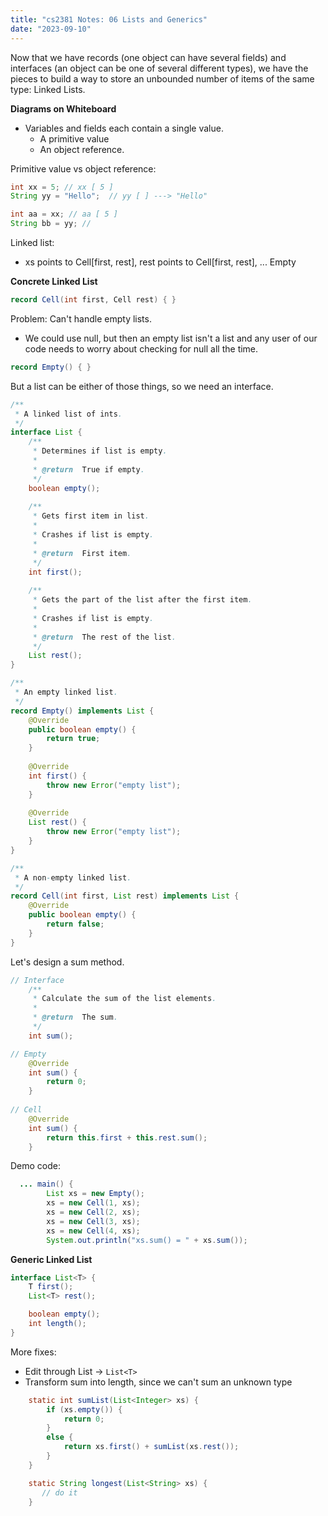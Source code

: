 ```yaml
---
title: "cs2381 Notes: 06 Lists and Generics"
date: "2023-09-10"
---
```


Now that we have records (one object can have several fields) and
interfaces (an object can be one of several different types), we have
the pieces to build a way to store an unbounded number of items of the
same type: Linked Lists.

**Diagrams on Whiteboard**

 - Variables and fields each contain a single value.
   - A primitive value
   - An object reference.

Primitive value vs object reference:

```java
int xx = 5; // xx [ 5 ] 
String yy = "Hello";  // yy [ ] ---> "Hello"

int aa = xx; // aa [ 5 ] 
String bb = yy; // 
```

Linked list:

 - xs points to Cell[first, rest], rest points to Cell[first, rest], ... Empty

**Concrete Linked List**


```java
record Cell(int first, Cell rest) { }
```

Problem: Can't handle empty lists.

 - We could use null, but then an empty list isn't a list and any user of
   our code needs to worry about checking for null all the time.
   
```java
record Empty() { }
```

But a list can be either of those things, so we need an interface.

```java
/**
 * A linked list of ints.
 */
interface List {
    /**
     * Determines if list is empty.
     *
     * @return  True if empty.
     */
    boolean empty();
    
    /**
     * Gets first item in list.
     * 
     * Crashes if list is empty.
     *
     * @return  First item.
     */
    int first();
    
    /**
     * Gets the part of the list after the first item.
     * 
     * Crashes if list is empty.
     *
     * @return  The rest of the list.
     */
    List rest();
}

/**
 * An empty linked list.
 */
record Empty() implements List {
    @Override
    public boolean empty() {
        return true;
    }
    
    @Override
    int first() {
        throw new Error("empty list");
    }
    
    @Override
    List rest() {
        throw new Error("empty list");
    }
}

/**
 * A non-empty linked list.
 */
record Cell(int first, List rest) implements List {
    @Override
    public boolean empty() {
        return false;
    }
}
```

Let's design a sum method.

```java
// Interface
    /**
     * Calculate the sum of the list elements.
     *
     * @return  The sum.
     */
    int sum();

// Empty
    @Override
    int sum() {
        return 0;
    }
    
// Cell
    @Override
    int sum() {
        return this.first + this.rest.sum();
    }
```

Demo code:

```java
  ... main() {
        List xs = new Empty();
        xs = new Cell(1, xs);
        xs = new Cell(2, xs);
        xs = new Cell(3, xs);
        xs = new Cell(4, xs);
        System.out.println("xs.sum() = " + xs.sum());
```

**Generic Linked List**


```java
interface List<T> {
    T first();
    List<T> rest();

    boolean empty();
    int length();
}
```

More fixes:

 - Edit through List -> ```List<T>```
 - Transform sum into length, since we can't sum an unknown type


```java
    static int sumList(List<Integer> xs) {
        if (xs.empty()) {
            return 0;
        }
        else {
            return xs.first() + sumList(xs.rest());
        }
    }
```

```java
    static String longest(List<String> xs) {
       // do it
    }
```
